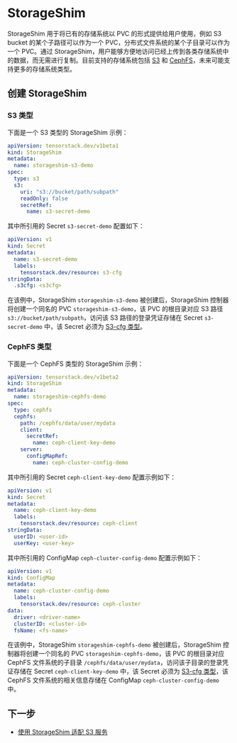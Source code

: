 # StorageShim

StorageShim 用于将已有的存储系统以 PVC 的形式提供给用户使用，例如 S3 bucket 的某个子路径可以作为一个 PVC，分布式文件系统的某个子目录可以作为一个 PVC。通过 StorageShim，用户能够方便地访问已经上传到各类存储系统中的数据，而无需进行复制。目前支持的存储系统包括 <a target="_blank" rel="noopener noreferrer" href="https://docs.aws.amazon.com/AmazonS3/latest/userguide/Welcome.html">S3</a> 和 <a target="_blank" rel="noopener noreferrer" href="https://docs.ceph.com/en/quincy/cephfs/">CephFS</a>，未来可能支持更多的存储系统类型。

## 创建 StorageShim

### S3 类型

下面是一个 S3 类型的 StorageShim 示例：

```yaml
apiVersion: tensorstack.dev/v1beta1
kind: StorageShim
metadata:
  name: storageshim-s3-demo
spec:
  type: s3
  s3:
    uri: "s3://bucket/path/subpath"
    readOnly: false
    secretRef:
      name: s3-secret-demo
```

其中所引用的 Secret `s3-secret-demo` 配置如下：

```yaml
apiVersion: v1
kind: Secret
metadata:
  name: s3-secret-demo
  labels:
    tensorstack.dev/resource: s3-cfg
stringData:
  .s3cfg: <s3cfg>
```

在该例中，StorageShim `storageshim-s3-demo` 被创建后，StorageShim 控制器将创建一个同名的 PVC `storageshim-s3-demo`，该 PVC 的根目录对应 S3 路径 `s3://bucket/path/subpath`，访问该 S3 路径的登录凭证存储在 Secret `s3-secret-demo` 中，该 Secret 必须为 [S3-cfg 类型](./secret.md#secret-用途)。


### CephFS 类型

下面是一个 CephFS 类型的 StorageShim 示例：

```yaml
apiVersion: tensorstack.dev/v1beta2
kind: StorageShim
metadata:
  name: storageshim-cephfs-demo
spec:
  type: cephfs
  cephfs:
    path: /cephfs/data/user/mydata
    client:
      secretRef:
        name: ceph-client-key-demo
    server:
      configMapRef:
        name: ceph-cluster-config-demo
```

其中所引用的 Secret `ceph-client-key-demo` 配置示例如下：

```yaml
apiVersion: v1
kind: Secret
metadata:
  name: ceph-client-key-demo
  labels:
    tensorstack.dev/resource: ceph-client
stringData:
  userID: <user-id>
  userKey: <user-key>
```

其中所引用的 ConfigMap `ceph-cluster-config-demo` 配置示例如下：

```yaml
apiVersion: v1
kind: ConfigMap
metadata:
  name: ceph-cluster-config-demo
  labels:
    tensorstack.dev/resource: ceph-cluster
data:
  driver: <driver-name>
  clusterID: <cluster-id>
  fsName: <fs-name>
```

在该例中，StorageShim `storageshim-cephfs-demo` 被创建后，StorageShim 控制器将创建一个同名的 PVC `storageshim-cephfs-demo`，该 PVC 的根目录对应 CephFS 文件系统的子目录 `/cephfs/data/user/mydata`，访问该子目录的登录凭证存储在 Secret `ceph-client-key-demo` 中，该 Secret 必须为 [S3-cfg 类型](./secret.md#secret-用途)，该 CephFS 文件系统的相关信息存储在 ConfigMap `ceph-cluster-config-demo` 中。

## 下一步

- [使用 StorageShim 适配 S3 服务](../../tasks/use-storageshim-s3.md)

